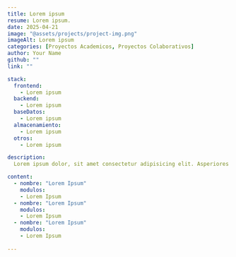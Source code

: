 ```yaml
---
title: Lorem ipsum
resume: Lorem ipsum.
date: 2025-04-21
image: "@assets/projects/project-img.png"
imageAlt: Lorem ipsum
categories: [Proyectos Academicos, Proyectos Colaborativos]
author: Your Name
github: ""
link: ""

stack:
  frontend:
    - Lorem ipsum
  backend:
    - Lorem ipsum
  baseDatos:
    - Lorem ipsum
  almacenamiento:
    - Lorem ipsum
  otros:
    - Lorem ipsum

description:
  Lorem ipsum dolor, sit amet consectetur adipisicing elit. Asperiores deleniti, odio dolorum in quo obcaecati recusandae totam aperiam vitae facilis omnis nulla assumenda et cumque necessitatibus perferendis consectetur est labore?.

content:
  - nombre: "Lorem Ipsum"
    modulos:
    - Lorem Ipsum
  - nombre: "Lorem Ipsum"
    modulos:
    - Lorem Ipsum
  - nombre: "Lorem Ipsum"
    modulos:
    - Lorem Ipsum
  
---
```


